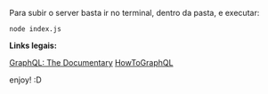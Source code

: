 Para subir o server basta ir no terminal, dentro da pasta, e executar: 

`node index.js`

**Links legais:** 

[GraphQL: The Documentary](https://www.youtube.com/watch?v=783ccP__No8)
[HowToGraphQL](https://www.howtographql.com/)

enjoy! :D
